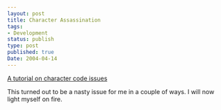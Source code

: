 ```yaml
---
layout: post
title: Character Assassination
tags:
- Development
status: publish
type: post
published: true
Date: 2004-04-14
---
```

[A tutorial on character code issues](https://jkorpela.fi/chars.html)

This turned out to be a nasty issue for me in a couple of ways.  I will now light myself on fire.
